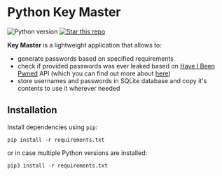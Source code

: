 # Python Key Master
<img border=0 src="https://img.shields.io/badge/python-3.8.1+-blue.svg?style=flat" alt="Python version"></a>
[<a target="new" href="https://github.com/From3/Portfolio-Key_Master"><img border=0 src="https://img.shields.io/github/stars/From3/Portfolio-Key_Master.svg?style=social&label=Star&maxAge=60" alt="Star this repo"></a>](https://img.shields.io/github/stars/from3/portfolio-key_master?style=social)

**Key Master** is a lightweight application that allows to:
* generate passwords based on specified requirements
* check if provided passwords was ever leaked based on [Have I Been Pwned](https://haveibeenpwned.com/) API (which you can find out more about [here](https://haveibeenpwned.com/API/v3))
* store usernames and passwords in SQLite database and copy it's contents to use it wherever needed

## Installation

Install dependencies using `pip`:

```
pip install -r requirements.txt
```

or in case multiple Python versions are installed:

```
pip3 install -r requirements.txt
```
